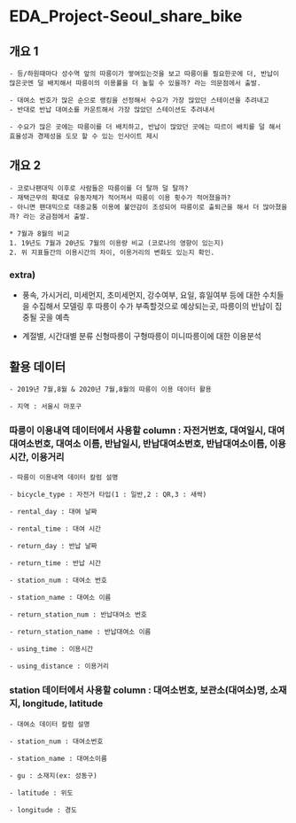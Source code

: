 # EDA_Project-Seoul_share_bike

## 개요 1
```
- 등/하원때마다 성수역 앞의 따릉이가 쌓여있는것을 보고 따릉이를 필요한곳에 더, 반납이 많은곳엔 덜 배치해서 따릉이의 이용률을 더 높힐 수 있을까? 라는 의문점에서 출발.

- 대여소 번호가 많은 순으로 랭킹을 선정해서 수요가 가장 많았던 스테이션을 추려내고
- 반대로 반납 대여소를 카운트해서 가장 많았던 스테이션도 추려내서

- 수요가 많은 곳에는 따릉이를 더 배치하고, 반납이 많았던 곳에는 따르이 배치를 덜 해서 효율성과 경제성을 도모 할 수 있는 인사이트 제시  
 ```
  
  
  
## 개요 2
~~~
- 코로나팬대믹 이후로 사람들은 따릉이를 더 탈까 덜 탈까?
- 재택근무의 확대로 유동자체가 적어져서 따릉이 이용 횟수가 적어졌을까?
- 아니면 팬대믹으로 대중교통 이용에 불안감이 조성되어 따릉이로 출퇴근을 해서 더 많아졌을까? 라는 궁금점에서 출발.

* 7월과 8월의 비교
1. 19년도 7월과 20년도 7월의 이용량 비교 (코로나의 영향이 있는지)
2. 위 지표들간의 이용시간의 차이, 이용거리의 변화도 있는지 확인.
~~~

### extra)
- 풍속, 가시거리, 미세먼지, 초미세먼지, 강수여부, 요일, 휴일여부 등에 대한 수치들을 수집해서 모델링 후 따릉이 수가 부족할것으로 예상되는곳, 따릉이의 반납이 집중될 곳을 예측

- 계절별, 시간대별 분류
신형따릉이 구형따릉이 미니따릉이에 대한 이용분석
  
        
## 활용 데이터
~~~
- 2019년 7월,8월 & 2020년 7월,8월의 따릉이 이용 데이터 활용  

- 지역 : 서울시 마포구  
  ~~~
  
### 따릉이 이용내역 데이터에서 사용할 column : 자전거번호, 대여일시, 대여 대여소번호, 대여소 이름, 반납일시, 반납대여소번호, 반납대여소이름, 이용시간, 이용거리
~~~
- 따릉이 이용내역 데이터 칼럼 설명  

- bicycle_type : 자전거 타입(1 : 일반,2 : QR,3 : 새싹)  

- rental_day : 대여 날짜

- rental_time : 대여 시간  

- return_day : 반납 날짜

- return_time : 반납 시간

- station_num : 대여소 번호

- station_name : 대여소 이름 

- return_station_num : 반납대여소 번호  

- return_station_name : 반납대여소 이름

- using_time : 이용시간  

- using_distance : 이용거리
  ~~~
### station 데이터에서 사용할 column : 대여소번호, 보관소(대여소)명, 소재지, longitude, latitude  
~~~
- 대여소 데이터 칼럼 설명  

- station_num : 대여소번호  

- station_name : 대여소이름  

- gu : 소재지(ex: 성동구)  

- latitude : 위도  

- longitude : 경도  
~~~
